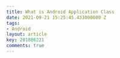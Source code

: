 ```yaml
---
title: What is Android Application Class
date: 2021-09-21 15:25:45.433000000 Z
tags:
- Android
layout: article
key: 201806221
comments: true
---
```



